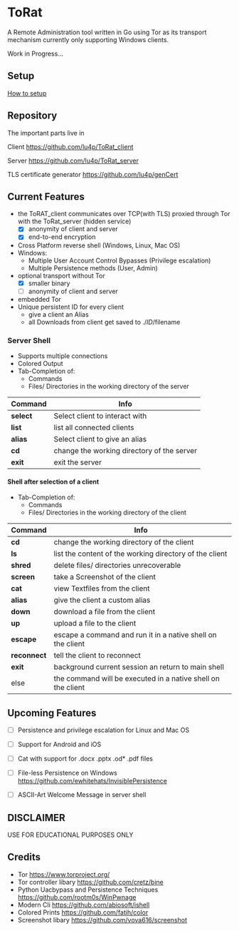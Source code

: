 # ToRat
A Remote Administration tool written in Go using Tor as its transport mechanism
currently only supporting Windows clients.

Work in Progress...

## Setup
[How to setup](https://github.com/lu4p/ToRAT/wiki/Setup)

## Repository
The important parts live in

Client https://github.com/lu4p/ToRat_client

Server https://github.com/lu4p/ToRat_server

TLS certificate generator https://github.com/lu4p/genCert

## Current Features
- the ToRAT_client communicates over TCP(with TLS) proxied through Tor with the ToRat_server (hidden service)
	- [x] anonymity of client and server
	- [x] end-to-end encryption
- Cross Platform reverse shell (Windows, Linux, Mac OS)
- Windows:
	- Multiple User Account Control Bypasses (Privilege escalation)
	- Multiple Persistence methods (User, Admin)
- optional transport without Tor
	- [x] smaller binary
	- [ ] anonymity of client and server
- embedded Tor
- Unique persistent ID for every client
	- give a client an Alias
	- all Downloads from client get saved to ./$ID/$filename

### Server Shell
- Supports multiple connections
- Colored Output
- Tab-Completion of:
  - Commands
  - Files/ Directories in the working directory of the server

Command | Info
--- | ---
**select** |  Select client to interact with
**list** |  list all connected clients
**alias** |  Select client to give an alias
**cd** |  change the working directory of the server
**exit** | exit the server

#### Shell after selection of a client
- Tab-Completion of:
  - Commands
  - Files/ Directories in the working directory of the client

Command | Info
--- | ---
**cd** | change the working directory of the client
**ls** | list the content of the working directory of the client
**shred** | delete files/ directories unrecoverable
**screen** | take a Screenshot of the client
**cat** | view Textfiles from the client
**alias** | give the client a custom alias
**down** | download a file from the client
**up** | upload a file to the client
**escape** | escape a command and run it in a native shell on the client
**reconnect** | tell the client to reconnect
**exit** | background current session an return to main shell
else  | the command will be executed in a native shell on the client

## Upcoming Features
- [ ] Persistence and privilege escalation for Linux and Mac OS
- [ ] Support for Android and iOS
- [ ] Cat with support for .docx .pptx .od* .pdf files
- [ ] File-less Persistence on Windows https://github.com/ewhitehats/InvisiblePersistence
- [ ] ASCII-Art Welcome Message in server shell


## DISCLAIMER
USE FOR EDUCATIONAL PURPOSES ONLY

## Credits
- Tor https://www.torproject.org/
- Tor controller libary https://github.com/cretz/bine
- Python Uacbypass and Persistence Techniques https://github.com/rootm0s/WinPwnage
- Modern Cli https://github.com/abiosoft/ishell
- Colored Prints https://github.com/fatih/color
- Screenshot libary https://github.com/vova616/screenshot
